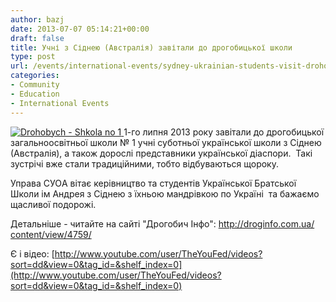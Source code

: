 ```yaml
---
author: bazj
date: 2013-07-07 05:14:21+00:00
draft: false
title: Учні з Сіднею (Австралія) завітали до дрогобицької школи
type: post
url: /events/international-events/sydney-ukrainian-students-visit-drohobych/
categories:
- Community
- Education
- International Events
---
```


[![Drohobych - Shkola no 1](http://www.ozeukes.com/wp-content/uploads/2013/07/Drohobych-Shkola-no-1.jpg)
](http://www.ozeukes.com/wp-content/uploads/2013/07/Drohobych-Shkola-no-1.jpg)1-го липня 2013 року завітали до дрогобицької загальноосвітньої школи № 1 учні суботньої української школи з Сіднею (Австралія), а також дорослі представники української діаспори.  Такі зустрічі вже стали традиційними, тобто відбуваються щороку.

Управа CУОA вітає керівництво та студентів Української Братської Школи ім Aндрея з Cіднею з їхньою мандрівкою по Україні  та бажаємо щасливої подорожі.

Детальніше - читайте на сайті "Дрогобич Інфо": [http://droginfo.com.ua/ content/view/4759/](http://droginfo.com.ua/content/view/4759/)

Є і відео: [http://www.youtube.com/user/TheYouFed/videos?sort=dd&view=0&tag_id=&shelf_index=0](http://www.youtube.com/user/TheYouFed/videos?sort=dd&view=0&tag_id=&shelf_index=0)
